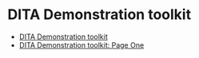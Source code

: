 # DITA Demonstration toolkit

-   [DITA Demonstration toolkit](homepage.md)
-   [DITA Demonstration toolkit: Page One](pageone.md)

